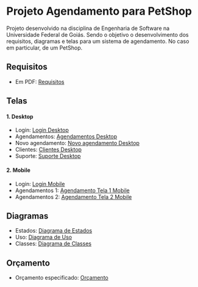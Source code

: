 # Projeto Agendamento para PetShop
Projeto desenvolvido na disciplina de Engenharia de Software na Universidade Federal de Goiás. Sendo o objetivo o desenvolvimento dos requisitos, diagramas e telas para um sistema de agendamento. No caso em particular, de um PetShop.

Requisitos
-------
- Em PDF: [Requisitos]

Telas
-------
<h4> 1. Desktop </h4>

* Login: [Login Desktop]
* Agendamentos: [Agendamentos Desktop]
* Novo agendamento: [Novo agendamento Desktop]
* Clientes: [Clientes Desktop]
* Suporte: [Suporte Desktop]

<h4> 2. Mobile </h4> 

- Login: [Login Mobile]
- Agendamentos 1: [Agendamento Tela 1 Mobile]
- Agendamentos 2: [Agendamento Tela 2 Mobile]

Diagramas
---------
- Estados: [Diagrama de Estados]
- Uso: [Diagrama de Uso]
- Classes: [Diagrama de Classes]

Orçamento
----------
- Orçamento especificado: [Orçamento]

[Login Desktop]: https://github.com/lucabenetti/AgendamentoPetShopES/blob/master/telasDesktop/1Login.png
[Agendamentos Desktop]: https://github.com/lucabenetti/AgendamentoPetShopES/blob/master/telasDesktop/2Agendamentos.png
[Novo agendamento Desktop]: https://github.com/lucabenetti/AgendamentoPetShopES/blob/master/telasDesktop/3NovoAgendamento.png
[Clientes Desktop]: https://github.com/lucabenetti/AgendamentoPetShopES/blob/master/telasDesktop/4Clientes.png
[Suporte Desktop]: https://github.com/lucabenetti/AgendamentoPetShopES/blob/master/telasDesktop/5Suporte.png
[Login Mobile]: https://github.com/lucabenetti/AgendamentoPetShopES/blob/master/telasMobile/1Login.png
[Agendamento Tela 1 Mobile]: https://github.com/lucabenetti/AgendamentoPetShopES/blob/master/telasMobile/2Agendamento1.png
[Agendamento Tela 2 Mobile]: https://github.com/lucabenetti/AgendamentoPetShopES/blob/master/telasMobile/3Agendamento2.png
[Diagrama de Classes]: https://github.com/lucabenetti/AgendamentoPetShopES/blob/master/diagramaClasses.png
[Diagrama de Uso]:  https://github.com/lucabenetti/AgendamentoPetShopES/blob/master/diagramaUso.png
[Diagrama de Estados]: https://github.com/lucabenetti/AgendamentoPetShopES/blob/master/diagramaEstados.png
[Requisitos]: https://github.com/lucabenetti/AgendamentoPetShopES/blob/master/requisitos.pdf
[Orçamento]: https://github.com/lucianovianna/AgendamentoPetShopES/blob/master/orcamento.md
